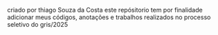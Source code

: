 criado por thiago Souza da Costa
este repósitorio tem por finalidade adicionar meus códigos, anotações e trabalhos realizados no processo seletivo do gris/2025

